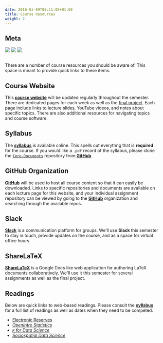 ```yaml
---
date: 2016-03-09T00:11:02+01:00
title: Course Resources
weight: 2
---
```


## Meta

![](https://img.shields.io/badge/semester-fall%202018-yellow.svg) ![](https://img.shields.io/badge/release-draft-red.svg) 
![](https://img.shields.io/badge/last%20update-2018--05--02-brightgreen.svg)

</br>
There are a number of course resources you should be aware of. This space is meant to provide quick links to these items.

## Course Website
This [**course website**](https://slu-soc5050.github.io) will be updated regularly throughout the semester. There are dedicated pages for each week as well as the [final project](/final-project/). Each page include links to lecture slides, YouTube videos, and notes about specific topics. There are also additional resources for navigating topics and course software.

## Syllabus
The [**syllabus**](https://slu-soc5050.github.io/syllabus/) is available online. This spells out everythng that is **required** for the course. If you would like a `.pdf` record of the syllabus, please clone the [`Core-Documents`](https://github.com/slu-soc5050/Core-Documents) repository from [**GitHub**](https://github.com/slu-soc5050).

## GitHub Organization
[**GitHub**](https://github.com/slu-soc5050) will be used to host all course content so that it can easily be downloaded. Links to specific repositories and documents are available on each lecture page for this website, and your individual assignment repository can be viewed by going to the [**GitHub**](https://github.com/slu-soc5050) organization and searching through the available repos.

## Slack
[**Slack**](https://slu-soc5050.slack.com) is a communication platform for groups. We'll use **Slack** this semester to stay in touch, provide updates on the course, and as a space for virtual office hours.

## ShareLaTeX
[**ShareLaTeX**](https://www.sharelatex.com) is a Google Docs like web application for authoring LaTeX documents collaboratively. We'll use it this semester for several assignments as well as the final project.

## Readings
Below are quick links to web-based readings. Please consult the [**syllabus**](https://slu-soc5050.github.io/syllabus/) for a full list of readings as well as dates when they need to be competed.

* [Electronic Reserves](http://eres.slu.edu/eres/coursepage.aspx?cid=4487)
* [*OpenIntro Statistics*](https://www.openintro.org/stat/textbook.php)
* [*`R` for Data Science*](http://r4ds.had.co.nz)
* [*Sociospatial Data Science*](https://chris-prener.github.io/SSDSBook/)
